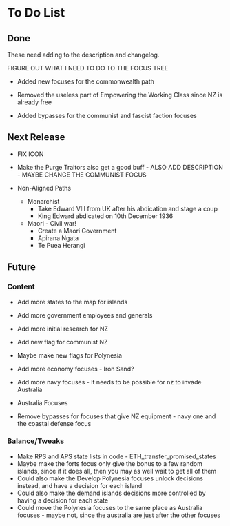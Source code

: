 # To Do List
## Done
These need adding to the description and changelog.

FIGURE OUT WHAT I NEED TO DO TO THE FOCUS TREE

- Added new focuses for the commonwealth path

- Removed the useless part of Empowering the Working Class since NZ is already free
- Added bypasses for the communist and fascist faction focuses

## Next Release
- FIX ICON

- Make the Purge Traitors also get a good buff - ALSO ADD DESCRIPTION - MAYBE CHANGE THE COMMUNIST FOCUS

- Non-Aligned Paths
  - Monarchist
    - Take Edward VIII from UK after his abdication and stage a coup
    - King Edward abdicated on 10th December 1936
  - Maori - Civil war!
    - Create a Maori Government
    - Apirana Ngata
    - Te Puea Herangi

## Future
### Content
- Add more states to the map for islands
- Add more government employees and generals
- Add more initial research for NZ

- Add new flag for communist NZ
- Maybe make new flags for Polynesia

- Add more economy focuses - Iron Sand?
- Add more navy focuses - It needs to be possible for nz to invade Australia
- Australia Focuses
- Remove bypasses for focuses that give NZ equipment - navy one and the coastal defense focus

### Balance/Tweaks
- Make RPS and APS state lists in code - ETH_transfer_promised_states
- Maybe make the forts focus only give the bonus to a few random islands, since if it does all, then you may as well wait to get all of them
- Could also make the Develop Polynesia focuses unlock decisions instead, and have a decision for each island
- Could also make the demand islands decisions more controlled by having a decision for each state
- Could move the Polynesia focuses to the same place as Australia focuses - maybe not, since the australia are just after the other focuses
